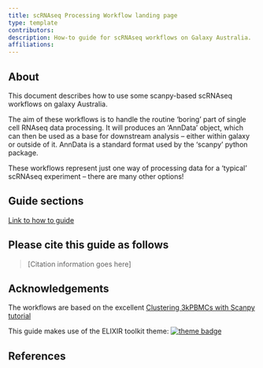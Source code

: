 ```yaml
---
title: scRNAseq Processing Workflow landing page
type: template
contributors: 
description: How-to guide for scRNAseq workflows on Galaxy Australia.
affiliations: 
---
```



## About 

This document describes how to use some scanpy-based scRNAseq workflows on galaxy Australia. 

The aim of these workflows is to handle the routine ‘boring’ part of single cell RNAseq data processing. It will produces an ‘AnnData’ object, which can then be used as a base for downstream analysis – either within galaxy or outside of it. AnnData is a standard format used by the ‘scanpy’ python package. 

These workflows represent just one way of processing data for a ‘typical’ scRNAseq experiment – there are many other options!  


## Guide sections

[Link to how to guide](scrnaseq_wf_guide.html)


## Please cite this guide as follows

> [Citation information goes here]


## Acknowledgements

The workflows are based on the excellent [Clustering 3kPBMCs with Scanpy tutorial](https://training.galaxyproject.org/training-material/topics/single-cell/tutorials/scrna-scanpy-pbmc3k/tutorial.html)

This guide makes use of the ELIXIR toolkit theme: [![theme badge](https://img.shields.io/badge/ELIXIR%20toolkit%20theme-jekyll-blue?color=0d6efd)](https://github.com/ELIXIR-Belgium/elixir-toolkit-theme)


## References
